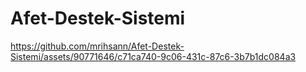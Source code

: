 # Afet-Destek-Sistemi


https://github.com/mrihsann/Afet-Destek-Sistemi/assets/90771646/c71ca740-9c06-431c-87c6-3b7b1dc084a3

